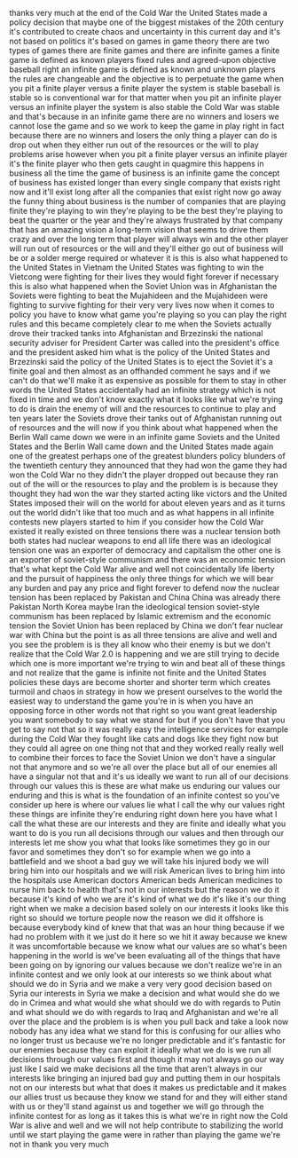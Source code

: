 
thanks very much at the end of the Cold
War the United States made a policy
decision that maybe one of the biggest
mistakes of the 20th century
it&#39;s contributed to create chaos and
uncertainty in this current day and it&#39;s
not based on politics it&#39;s based on
games in game theory there are two types
of games there are finite games and
there are infinite games a finite game
is defined as known players fixed rules
and agreed-upon objective baseball right
an infinite game is defined as known and
unknown players the rules are changeable
and the objective is to perpetuate the
game when you pit a finite player versus
a finite player the system is stable
baseball is stable so is conventional
war for that matter when you pit an
infinite player versus an infinite
player the system is also stable the
Cold War was stable and that&#39;s because
in an infinite game there are no winners
and losers we cannot lose the game and
so we work to keep the game in play
right in fact because there are no
winners and losers the only thing a
player can do is drop out when they
either run out of the resources or the
will to play problems arise however when
you pit a finite player versus an
infinite player
it&#39;s the finite player who then gets
caught in quagmire this happens in
business all the time
the game of business is an infinite game
the concept of business has existed
longer than every single company that
exists right now and it&#39;ll exist long
after all the companies that exist right
now go away the funny thing about
business is the number of companies that
are playing finite they&#39;re playing to
win they&#39;re playing to be the best
they&#39;re playing to beat the quarter or
the year and they&#39;re always frustrated
by that company that has an amazing
vision a long-term vision that seems to
drive them crazy and over the long term
that player will always win and the
other player will run out of resources
or the will and they&#39;ll either go out of
business
will be
or a solder merge required or whatever
it is this is also what happened to the
United States in Vietnam the United
States was fighting to win the Vietcong
were fighting for their lives they would
fight forever if necessary this is also
what happened when the Soviet Union was
in Afghanistan the Soviets were fighting
to beat the Mujahideen and the
Mujahideen were fighting to survive
fighting for their very very lives now
when it comes to policy you have to know
what game you&#39;re playing so you can play
the right rules and this became
completely clear to me when the Soviets
actually drove their tracked tanks into
Afghanistan and Brzezinski the national
security adviser for President Carter
was called into the president&#39;s office
and the president asked him what is the
policy of the United States and
Brzezinski said the policy of the United
States is to eject the Soviet it&#39;s a
finite goal and then almost as an
offhanded comment he says and if we
can&#39;t do that we&#39;ll make it as expensive
as possible for them to stay in other
words the United States accidentally had
an infinite strategy which is not fixed
in time and we don&#39;t know exactly what
it looks like what we&#39;re trying to do is
drain the enemy of will and the
resources to continue to play and ten
years later the Soviets drove their
tanks out of Afghanistan running out of
resources and the will now if you think
about what happened when the Berlin Wall
came down we were in an infinite game
Soviets and the United States and the
Berlin Wall came down and the United
States made again one of the greatest
perhaps one of the greatest blunders
policy blunders of the twentieth century
they announced that they had won the
game they had won the Cold War no they
didn&#39;t the player dropped out because
they ran out of the will or the
resources to play and the problem is is
because they thought they had won the
war they started acting like victors and
the United States imposed their will on
the world for about eleven years and as
it turns out the world didn&#39;t like that
too much and as what happens in all
infinite contests new players started to
him
if you consider how the Cold War existed
it really existed on three tensions
there was a nuclear tension both both
states had nuclear weapons to end all
life there was an ideological tension
one was an exporter of democracy and
capitalism the other one is an exporter
of soviet-style communism and there was
an economic tension that&#39;s what kept the
Cold War alive and well not
coincidentally life liberty and the
pursuit of happiness the only three
things for which we will bear any burden
and pay any price and fight forever to
defend now the nuclear tension has been
replaced by Pakistan and China China was
already there Pakistan North Korea
maybe Iran the ideological tension
soviet-style communism has been replaced
by Islamic extremism and the economic
tension the Soviet Union has been
replaced by China we don&#39;t fear nuclear
war with China but the point is as all
three tensions are alive and well and
you see the problem is is they all know
who their enemy is but we don&#39;t realize
that the Cold War 2.0 is happening and
we are still trying to decide which one
is more important we&#39;re trying to win
and beat all of these things and not
realize that the game is infinite not
finite and the United States policies
these days are become shorter and
shorter term which creates turmoil and
chaos in strategy in how we present
ourselves to the world the easiest way
to understand the game you&#39;re in is when
you have an opposing force in other
words not that right so you want great
leadership you want somebody to say what
we stand for but if you don&#39;t have that
you get to say not that so it was really
easy the intelligence services for
example during the Cold War they fought
like cats and dogs like they fight now
but they could all agree on one thing
not that and they worked really really
well to combine their forces to face the
Soviet Union we don&#39;t have a singular
not that anymore and so we&#39;re all over
the place but all of our enemies all
have a singular not that and it&#39;s us
ideally we want to run all of our
decisions through our values this is
these are what make us enduring our
values our enduring and this is what is
the foundation of an infinite contest
so you&#39;ve consider up here is where our
values lie what I call the why our
values right
these things are infinite they&#39;re
enduring right down here you have what I
call the what these are our interests
and they are finite and ideally what you
want to do is you run all decisions
through our values and then through our
interests let me show you what that
looks like sometimes they go in our
favor and sometimes they don&#39;t so for
example when we go into a battlefield
and we shoot a bad guy we will take his
injured body we will bring him into our
hospitals and we will risk American
lives to bring him into the hospitals
use American doctors American beds
American medicines to nurse him back to
health
that&#39;s not in our interests but the
reason we do it because it&#39;s kind of who
we are it&#39;s kind of what we do it&#39;s like
it&#39;s our thing right when we make a
decision based solely on our interests
it looks like this right
so should we torture people now the
reason we did it offshore is because
everybody kind of knew that that was an
hour thing because if we had no problem
with it we just do it here so we hit it
away because we knew it was
uncomfortable because we know what our
values are so what&#39;s been happening in
the world is we&#39;ve been evaluating all
of the things that have been going on by
ignoring our values because we don&#39;t
realize we&#39;re in an infinite contest and
we only look at our interests so we
think about what should we do in Syria
and we make a very very good decision
based on Syria our interests in Syria we
make a decision and what would she do we
do in Crimea and what would she what
should we do with regards to Putin and
what should we do with regards to Iraq
and Afghanistan and we&#39;re all over the
place and the problem is is when you
pull back and take a look now nobody has
any idea what we stand for this is
confusing for our allies who no longer
trust us because we&#39;re no longer
predictable and it&#39;s fantastic for our
enemies because they can exploit it
ideally what we do is we run
all decisions through our values first
and though it may not always go our way
just like I said we make decisions all
the time that aren&#39;t always in our
interests like bringing an injured bad
guy and putting them in our hospitals
not on our interests but what that does
it makes us predictable and it makes our
allies trust us because they know we
stand for and they will either stand
with us or they&#39;ll stand against us and
together we will go through the infinite
contest for as long as it takes this is
what we&#39;re in right now the Cold War is
alive and well and we will not help
contribute to stabilizing the world
until we start playing the game were in
rather than playing the game we&#39;re not
in thank you very much
